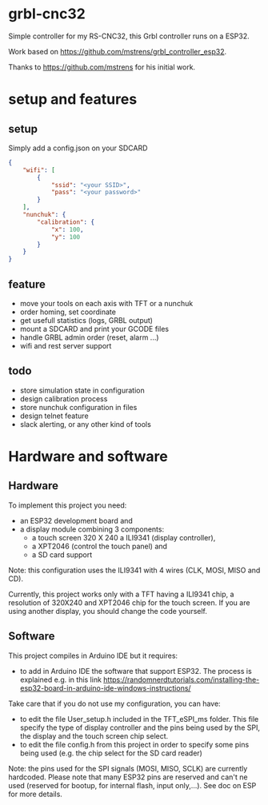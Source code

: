 # grbl-cnc32

Simple controller for my RS-CNC32, this Grbl controller runs on a ESP32.

Work based on https://github.com/mstrens/grbl_controller_esp32.

Thanks to https://github.com/mstrens for his initial work.

# setup and features

## setup

Simply add a config.json on your SDCARD

```json
{
    "wifi": [
        {
            "ssid": "<your SSID>",
            "pass": "<your password>"
        }
    ],
    "nunchuk": {
        "calibration": {
            "x": 100,
            "y": 100
        }
    }
}
```

## feature

* move your tools on each axis with TFT or a nunchuk
* order homing, set coordinate
* get usefull statistics (logs, GRBL output)
* mount a SDCARD and print your GCODE files
* handle GRBL admin order (reset, alarm ...)
* wifi and rest server support

## todo

* store simulation state in configuration
* design calibration process
* store nunchuk configuration in files
* design telnet feature
* slack alerting, or any other kind of tools

# Hardware and software

## Hardware

To implement this project you need:
- an ESP32 development board and
- a display module combining 3 components:
  - a touch screen 320 X 240 a ILI9341 (display controller),
  - a XPT2046 (control the touch panel) and
  - a SD card support
  
Note: this configuration uses the ILI9341 with 4 wires (CLK, MOSI, MISO and CD).

Currently, this project works only with a TFT having a ILI9341 chip, a resolution of 320X240 and XPT2046 chip for the touch screen. If you are using another display, you should change the code yourself.

## Software

This project compiles in Arduino IDE but it requires:
- to add in Arduino IDE the software that support ESP32. The process is explained e.g. in this link
	https://randomnerdtutorials.com/installing-the-esp32-board-in-arduino-ide-windows-instructions/
 
Take care that if you do not use my configuration, you can have:
-  to edit the file User_setup.h included in the TFT_eSPI_ms folder.
   This file specify the type of display controller and the pins being used by the SPI, the display and the touch screen chip select.
-  to edit the file config.h from this project in order to specify some pins being used (e.g. the chip select for the SD card reader)
  
Note: the pins used for the SPI signals (MOSI, MISO, SCLK) are currently hardcoded.
Please note that many ESP32 pins are reserved and can't ne used (reserved for bootup, for internal flash, input only,...).
See doc on ESP for more details.

